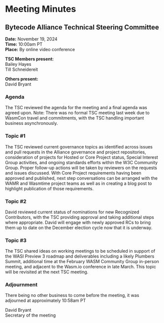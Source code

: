 # Meeting Minutes
## Bytecode Alliance Technical Steering Committee
**Date:** November 19, 2024  
**Time:** 10:00am PT  
**Place:** By online video conference  

**TSC Members present:**  
Bailey Hayes  
Till Schneidereit  

**Others present:**  
David Bryant  

### Agenda
The TSC reviewed the agenda for the meeting and a final agenda was agreed upon.  Note: There was no formal TSC meeting last week due to WasmCon travel and commitments, with the TSC handling important business asynchronously.

### Topic #1
The TSC reviewed current governance topics as identified across issues and pull requests in the Alliance governance and project repositories, consideration of projects for Hosted or Core Project status, Special Interest Group activities, and ongoing standards efforts within the W3C Community Group. Proper follow-up actions will be taken by reviewers on the requests and issues discussed. With Core Project requirements having been approved and published, next step conversations can be arranged with the WAMR and Wasmtime project teams as well as in creating a blog post to highlight publication of those requirements.

### Topic #2
David reviewed current status of nominations for new Recognized Contributors, with the TSC providing approval and taking additional steps where appropriate. David will engage with newly approved RCs to bring them up to date on the December election cycle now that it is underway.

### Topic #3
The TSC shared ideas on working meetings to be scheduled in support of the WASI Preview 3 roadmap and deliverables including a likely Plumbers Summit, additional time at the February WASM Community Group in-person meeting, and adjacent to the Wasm.io conference in late March. This topic will be revisited at the next TSC meeting.

### Adjournment
There being no other business to come before the meeting, it was adjourned at approximately 10:58am PT

David Bryant  
Secretary of the meeting